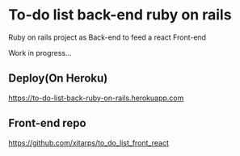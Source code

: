 # To-do list back-end ruby on rails

Ruby on rails project as Back-end to feed a react Front-end

Work in progress...

## Deploy(On Heroku)

https://to-do-list-back-ruby-on-rails.herokuapp.com

## Front-end repo

https://github.com/xitarps/to_do_list_front_react